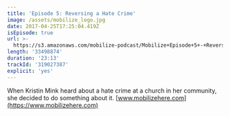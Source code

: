 ```yaml
---
title: 'Episode 5: Reversing a Hate Crime'
image: /assets/mobilize_logo.jpg
date: 2017-04-25T17:25:04.419Z
isEpisode: true
url: >-
  https://s3.amazonaws.com/mobilize-podcast/Mobilize+Episode+5+-+Reversing+a+Hate+Crime.mp3
length: '33498874'
duration: '23:13'
trackId: '319027387'
explicit: 'yes'
---
```

When Kristin Mink heard about a hate crime at a church in her community, she decided to do something about it. [www.mobilizehere.com](https://www.mobilizehere.com)
